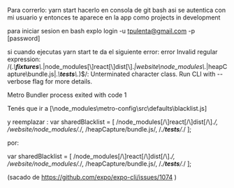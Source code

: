 Para correrlo: yarn start
hacerlo en consola de git bash asi se autentica con mi usuario
y entonces te aparece en la app como projects in development

para iniciar sesion en bash
explo login -u tpulenta@gmail.com -p [password]


si cuando ejecutas yarn start te da el siguiente error: 
error Invalid regular expression: /(.*\\__fixtures__\\.*|node_modules[\\\]react[\\\]dist[\\\].*|website\\node_modules\\.*|heapCapture\\bundle\.js|.*\\__tests__\\.*)$/: Unterminated character class. Run CLI with --verbose flag for more details.

Metro Bundler process exited with code 1

Tenés que ir a [\node_modules\metro-config\src\defaults\blacklist.js]

y reemplazar : 
var sharedBlacklist = [
  /node_modules[/\\]react[/\\]dist[/\\].*/,
  /website\/node_modules\/.*/,
  /heapCapture\/bundle\.js/,
  /.*\/__tests__\/.*/
];

por: 

var sharedBlacklist = [
  /node_modules[\/\\]react[\/\\]dist[\/\\].*/,
  /website\/node_modules\/.*/,
  /heapCapture\/bundle\.js/,
  /.*\/__tests__\/.*/
];

(sacado de https://github.com/expo/expo-cli/issues/1074 )